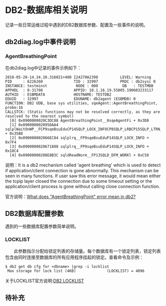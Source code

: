 # DB2-数据库相关说明
记录一些日常运维过程中遇到的DB2数据库参数、配置及一些事件的说明。
## db2diag.log中事件说明
### AgentBreathingPoint
在db2diag.log中记录的事件示例如下：
```
2018-05-28-14.34.10.316021+480 I24270A2398          LEVEL: Warning
PID     : 6226260              TID : 32997          PROC : db2sysc 0
INSTANCE: testminst             NODE : 000           DB   : TESTMDB
APPHDL  : 0-31708              APPID: 10.1.16.19.55805.190603233117
AUTHID  : ESBMDATA             HOSTNAME: TESTDB2
EDUID   : 32997                EDUNAME: db2agent (ESBMDB) 0
FUNCTION: DB2 UDB, base sys utilities, sqeAgent::AgentBreathingPoint, probe:16
CALLSTCK: (Static functions may not be resolved correctly, as they are resolved to the nearest symbol)
  [0] 0x0900000020C3DC88 AgentBreathingPoint__8sqeAgentFi + 0x3D8
  [1] 0x090000002095DAA4 sqlplWaitOnWP__FCP9sqeBsuEduCP14SQLP_LOCK_INFOCP8SQLP_LRBCP15SQLP_LTRN_CHAINCbN25 + 0x35B8
  [2] 0x090000002066EC84 sqlplrq__FP9sqeBsuEduP14SQLP_LOCK_INFO + 0x7F4
  [3] 0x0900000020671880 sqlplrq__FP9sqeBsuEduP14SQLP_LOCK_INFO + 0x18C4
  [4] 0x09000000208E8B3C sqldReadNorm__FP13SQLD_DFM_WORKl + 0xC58
```
说明：It is a db2 mechanism called 'agent breathing' which is used to detect if application/client connection is gone abnormally. This mechanism can be seen in many functions. If user saw this error message, it would mean either the tcpip layer closed the connection due to some timeout setting or the application/client process is gone without calling close connection function. 

官方说明：[What does "AgentBreathingPoint" error mean in db2?](https://www.ibm.com/support/pages/node/288823)

## DB2数据库配置参数
遇到的一些数据库配置参数简单说明。
### LOCKLIST
&#8195;&#8195;此参数指示分配给锁定列表的存储量。每个数据库有一个锁定列表，锁定列表包含由同时连接至数据库的所有应用程序挂起的锁定。查看命令及示例：
```
$ db2 get db cfg for <dbname> |grep -i locklist
 Max storage for lock list (4KB)              (LOCKLIST) = 4096
```
关于LOCKLIST官方说明:[DB2 LOCKLIST](https://www.ibm.com/support/knowledgecenter/zh/SSEPGG_11.5.0/com.ibm.db2.luw.admin.config.doc/doc/r0000267.html)

## 待补充
